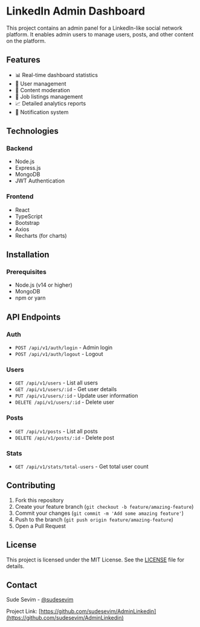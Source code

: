 # LinkedIn Admin Dashboard

This project contains an admin panel for a LinkedIn-like social network platform. It enables admin users to manage users, posts, and other content on the platform.

## Features

- 📊 Real-time dashboard statistics
- 👥 User management
- 📝 Content moderation
- 💼 Job listings management
- 📈 Detailed analytics reports
- 🔔 Notification system

## Technologies

### Backend
- Node.js
- Express.js
- MongoDB
- JWT Authentication

### Frontend
- React
- TypeScript
- Bootstrap
- Axios
- Recharts (for charts)

## Installation

### Prerequisites
- Node.js (v14 or higher)
- MongoDB
- npm or yarn

## API Endpoints

### Auth
- `POST /api/v1/auth/login` - Admin login
- `POST /api/v1/auth/logout` - Logout

### Users
- `GET /api/v1/users` - List all users
- `GET /api/v1/users/:id` - Get user details
- `PUT /api/v1/users/:id` - Update user information
- `DELETE /api/v1/users/:id` - Delete user

### Posts
- `GET /api/v1/posts` - List all posts
- `DELETE /api/v1/posts/:id` - Delete post

### Stats
- `GET /api/v1/stats/total-users` - Get total user count

## Contributing

1. Fork this repository
2. Create your feature branch (`git checkout -b feature/amazing-feature`)
3. Commit your changes (`git commit -m 'Add some amazing feature'`)
4. Push to the branch (`git push origin feature/amazing-feature`)
5. Open a Pull Request

## License

This project is licensed under the MIT License. See the [LICENSE](LICENSE) file for details.

## Contact

Sude Sevim - [@sudesevim](https://github.com/sudesevim)

Project Link: [https://github.com/sudesevim/AdminLinkedin](https://github.com/sudesevim/AdminLinkedin) 
